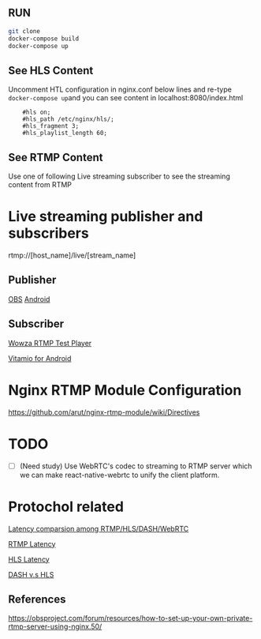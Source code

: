 
RUN
---
```bash
git clone 
docker-compose build
docker-compose up
```
See HLS Content
---
Uncomment HTL configuration in nginx.conf  below lines and re-type ```docker-compose up```and you can see content in localhost:8080/index.html

```
    #hls on;
    #hls_path /etc/nginx/hls/;
    #hls_fragment 3;
    #hls_playlist_length 60;
```

## See RTMP Content
Use one of following Live streaming subscriber to see the streaming content from RTMP

# Live streaming publisher and subscribers

rtmp://[host_name]/live/[stream_name]

## Publisher
[OBS](https://obsproject.com/)
[Android](https://github.com/begeekmyfriend/yasea)

## Subscriber

[Wowza RTMP Test Player](https://www.wowza.com/testplayers)

[Vitamio for Android](https://github.com/yixia/VitamioBundle)


# Nginx RTMP Module Configuration
https://github.com/arut/nginx-rtmp-module/wiki/Directives


# TODO
- [ ] (Need study) Use WebRTC's codec to streaming to RTMP server which we can make react-native-webrtc to unify the client platform.

# Protochol related

[Latency comparsion among RTMP/HLS/DASH/WebRTC](https://www.nanocosmos.de/blog/2017/05/interactive-live-streaming-with-ultra-low-latency-2/)

[RTMP Latency](https://github.com/arut/nginx-rtmp-module/issues/962)


[HLS Latency]()


[DASH v.s HLS](https://stackoverflow.com/questions/15687434/what-is-the-difference-between-hls-and-mpeg-dash)


## References

https://obsproject.com/forum/resources/how-to-set-up-your-own-private-rtmp-server-using-nginx.50/

